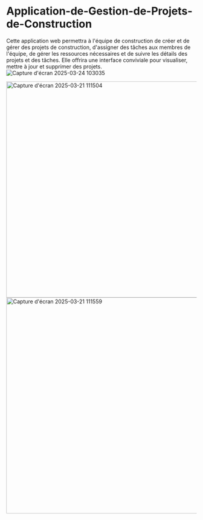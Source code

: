 # Application-de-Gestion-de-Projets-de-Construction
Cette application web permettra à l'équipe de construction de créer et de gérer des projets de construction, d'assigner des tâches aux membres de l'équipe, de gérer les ressources nécessaires et de suivre les détails des projets et des tâches. Elle offrira une interface conviviale pour visualiser, mettre à jour et supprimer des projets. 
![Capture d'écran 2025-03-24 103035](https://github.com/user-attachments/assets/f23ac8af-3ed8-4b3b-8f6e-8851e9a123bc)

<img width="571" alt="Capture d'écran 2025-03-21 111504" src="https://github.com/user-attachments/assets/0ab2a97e-3c3e-4cea-952e-edfdde4bd370" />
<img width="571" alt="Capture d'écran 2025-03-21 111559" src="https://github.com/user-attachments/assets/398fb549-96d4-47ce-b9fe-9079ea4b1cd0" />
